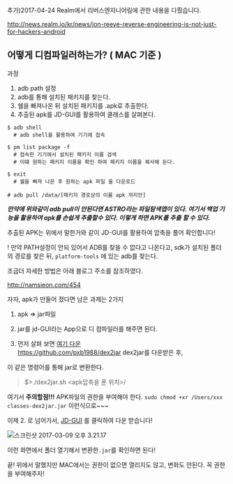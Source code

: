 추가)2017-04-24
Realm에서 리버스엔지니어링에 관한 내용을 다뤘습니다.

http://news.realm.io/kr/news/jon-reeve-reverse-engineering-is-not-just-for-hackers-android


## 어떻게 디컴파일러하는가? ( MAC 기준 )
과정
1. adb path 설정
2. adb를 통해 설치된 패키지를 찾는다.
3. 쉘을 빠져나온 뒤 설치된 패키지를 .apk로 추출한다.
4. 추출된 apk를 JD-GUI를 활용하여 클래스를 살펴본다.

```
$ adb shell
  # adb shell을 활용하여 기기에 접속

$ pm list package -f
  # 접속한 기기에서 설치된 패키지 이름 검색
  # 이떄 원하는 패키지 이름을 확인 하여 패키지 이름을 복사해 둔다.

$ exit
  # 쉘을 빠져 나온 후 원하는 apk 파일 을 다운로드

# adb pull /data/[페키지 경로상의 이름 apk 까지만]
```
***만약에 위와같이 adb pull이 안된다면
ASTRO라는 파일탐색앱이 있다.
여기서 백업 기능을 활용하여 apk를 손쉽게 추출할수 있다.
이렇게 하면 APK를 추출 할 수 있다.***

추출된 APK는 위에서 말한거와 같이 JD-GUI를 활용하여 압축을 풀어 확인합니다!

! 만약 PATH설정이 안되 있어서 ADB를 찾을 수 없다고 나온다고, sdk가 설치된 폴더의 경로를 찾은 뒤,
`platform-tools` 에 있는 adb를 찾는다.

조금더 자세한 방법은 아래 블로그 주소를 참조하였다.

 http://namsieon.com/454

 자자, apk가 만들어 졌다면 남은 과제는 2가지

 1. apk => jar파일
 2. jar를 jd-GUI라는 App으로 디 컴파일러를 해주면 된다.

 1. 먼저 살펴 보면 [여기 다운](https://github.com/pxb1988/dex2jar)     
https://github.com/pxb1988/dex2jar dex2jar를 다운받은 후,

이 같은 명령어를 통해 jar로 변환한다.
>$>./dex2jar.sh <apk압축을 푼 위치>/

여기서 **주의할점!!!** APK파일의 권한을 부여해야 한다.
`sudo chmod +xr /Users/xxx classes-dex2jar.jar`
이런식으로~~~

이제 2. 로 넘어가서, [JD-GUI](https://github.com/java-decompiler/jd-gui/releases)
를 클릭하여 다운 받습니다!

![스크린샷 2017-03-09 오후 3.21.17](http://i.imgur.com/zesLOpx.png)

이런 화면에서 폴더 열기해서 변환한`.jar`를 확인하면 된다!

끝! 위에서 말했지만 MAC에서는 권한이 없으면 열리지도 않고, 변화도 안된다. 꼭 권한을 부여해주자!
